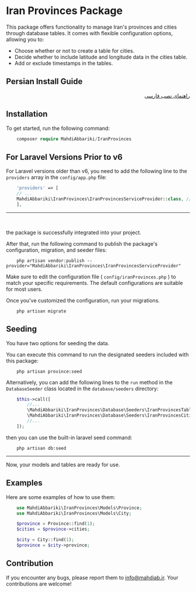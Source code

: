 # Iran Provinces Package

This package offers functionality to manage Iran's provinces and cities through database tables. It comes with flexible configuration options, allowing you to:

- Choose whether or not to create a table for cities.
- Decide whether to include latitude and longitude data in the cities table.
- Add or exclude timestamps in the tables.

## Persian Install Guide

<div dir="rtl">

[راهنمای نصب فارسی](Persian_ReadMe.md)

</div>

## Installation

To get started, run the following command:

```php
    composer require MahdiAbbariki/IranProvinces
```

## For Laravel Versions Prior to v6

For Laravel versions older than v6, you need to add the following line to the `providers` array in the `config/app.php` file:

```php
    'providers' => [
    // ...
    MahdiAbbariki\IranProvinces\IranProvincesServiceProvider::class, // Add this line at the end of the provider array
    ],
```

<hr>

<br>

the package is successfully integrated into your project.

After that, run the following command to publish the package's configuration, migration, and seeder files:

```shell
    php artisan vendor:publish --provider="MahdiAbbariki\IranProvinces\IranProvincesServiceProvider"
```

Make sure to edit the configuration file ( `config/iranProvinces.php` ) to match your specific requirements. The default configurations are suitable for most users.

Once you've customized the configuration, run your migrations.

```shell
    php artisan migrate
```

## Seeding

You have two options for seeding the data.

You can execute this command to run the designated seeders included with this package:

```shell
    php artisan province:seed
```

Alternatively, you can add the following lines to the `run` method in the `DatabaseSeeder` class located in the `database/seeders` directory:

```php
    $this->call([
        //...
        \MahdiAbbariki\IranProvinces\Database\Seeders\IranProvincesTableSeeder::class,
        \MahdiAbbariki\IranProvinces\Database\Seeders\IranProvincesCitiesTableSeeder::class,
        //...
    ]);
```

then you can use the built-in laravel seed command:

```shell
    php artisan db:seed
```

<hr>

Now, your models and tables are ready for use.

## Examples

Here are some examples of how to use them:

```php
    use MahdiAbbariki\IranProvinces\Models\Province;
    use MahdiAbbariki\IranProvinces\Models\City;

    $province = Province::find(1);
    $cities = $province->cities;

    $city = City::find(1);
    $province = $city->province;
```

## Contribution

If you encounter any bugs, please report them to [info@mahdiab.ir](mailto:info@mahdiab.ir). Your contributions are welcome!
